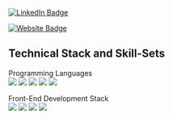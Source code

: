 
<!-- [![Braydon's GitHub Banner](./assets/GitHubHeader.png)](https://braydoncoyer.dev) -->


<!-- Social Badges -->
[![LinkedIn Badge](https://img.shields.io/badge/LinkedIn-Profile-informational?style=for-the-badge&logo=linkedin&logoColor=white&color=0D76A8)](https://www.linkedin.com/in/adnanalazad/)

[![Website Badge](https://img.shields.io/badge/LinkedIn-Profile-informational?style=for-the-badge&logo=linkedin&logoColor=white&color=0D76A8)](https://www.linkedin.com/in/adnanalazad/)


## Technical Stack and Skill-Sets
Programming Languages <br >
![](https://img.shields.io/badge/Code-Java-informational?style=for-the-badge&logo=java)
![](https://img.shields.io/badge/Code-Python-informational?style=for-the-badge&logo=python)
![](https://img.shields.io/badge/Code-C++-informational?style=for-the-badge&logo=c%2B%2B)
![](https://img.shields.io/badge/Code-C#-informational?style=for-the-badge&logo=csharp)
![](https://img.shields.io/badge/Code-C-informational?style=for-the-badge&logo=c)


Front-End Development Stack <br/>
![](https://img.shields.io/badge/Code-React-informational?style=for-the-badge&logo=react)
![](https://img.shields.io/badge/Code-CSS3-informational?style=for-the-badge&logo=css3)
![](https://img.shields.io/badge/Code-HTML5-informational?style=for-the-badge&logo=html5)
![](https://img.shields.io/badge/Code-JavaScript|ES6-informational?style=for-the-badge&logo=javascript)

